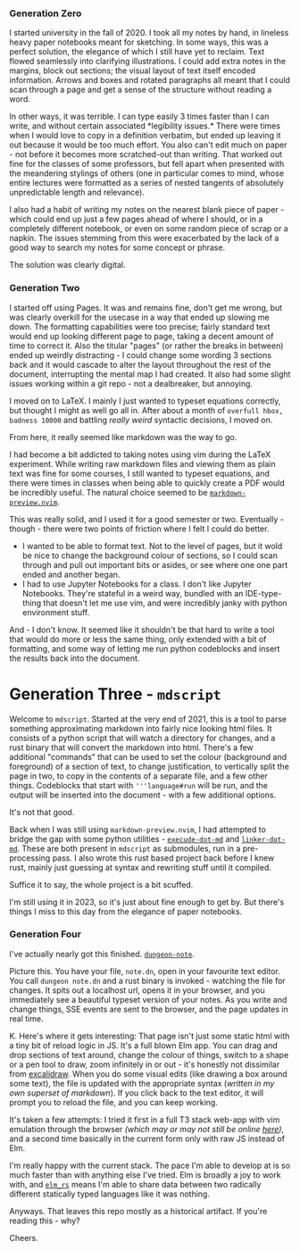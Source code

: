 ### Generation Zero

I started university in the fall of 2020. I took all my notes by hand, in
lineless heavy paper notebooks meant for sketching. In some ways, this was a
perfect solution, the elegance of which I still have yet to reclaim. Text
flowed seamlessly into clarifying illustrations. I could add extra notes in the
margins, block out sections; the visual layout of text itself encoded
information. Arrows and boxes and rotated paragraphs all meant that I could
scan through a page and get a sense of the structure without reading a word.

In other ways, it was terrible. I can type easily 3 times faster than I can
write, and without certain associated \*legibility issues.\* There were times 
when I would love to copy in a definition verbatim, but ended up leaving it 
out because it would be too much effort. You also can't edit much on 
paper - not before it becomes more scratched-out than writing. That worked out 
fine for the classes of some professors, but fell apart when presented with
the meandering stylings of others (one in particular comes to mind, whose
entire lectures were formatted as a series of nested tangents of absolutely
unpredictable length and relevance). 

I also had a habit of writing my notes on the nearest blank piece of paper -
which could end up just a few pages ahead of where I should, or in a completely
different notebook, or even on some random piece of scrap or a napkin. The
issues stemming from this were exacerbated by the lack of a good way to search
my notes for some concept or phrase.

The solution was clearly digital.

### Generation Two

I started off using Pages. It was and remains fine, don't get me wrong, but was
clearly overkill for the usecase in a way that ended up slowing me down. The
formatting capabilities were too precise; fairly standard text would end up
looking different page to page, taking a decent amount of time to correct it.
Also the titular "pages" (or rather the breaks in between) ended up weirdly
distracting - I could change some wording 3 sections back and it would cascade
to alter the layout throughout the rest of the document, interrupting the
mental map I had created. It also had some slight issues working within a git
repo - not a dealbreaker, but annoying.

I moved on to LaTeX. I mainly I just wanted to typeset equations correctly, but
thought I might as well go all in. After about a month of `overfull
hbox, badness 10000` and battling *really weird* syntactic decisions, I moved on.

From here, it really seemed like markdown was the way to go. 

I had become a bit addicted to taking notes using vim during the LaTeX
experiment. While writing raw markdown files and viewing them as plain text was
fine for some courses, I still wanted to typeset equations, and there were
times in classes when being able to quickly create a PDF would be incredibly
useful. The natural choice seemed to be
[`markdown-preview.nvim`](https://github.com/iamcco/markdown-preview.nvim).

This was really solid, and I used it for a good semester or two. Eventually -
though - there were two points of friction where I felt I could do better.
- I wanted to be able to format text. Not to the level of pages, but it wold be
  nice to change the background colour of sections, so I could scan through and
  pull out important bits or asides, or see where one one part ended and
  another began.
- I had to use Jupyter Notebooks for a class. I don't like Jupyter Notebooks.
  They're stateful in a weird way, bundled with an IDE-type-thing that doesn't
  let me use vim, and were incredibly janky with python environment stuff.

And - I don't know. It seemed like it shouldn't be that hard to write a tool
that would do more or less the same thing, only extended with a bit of
formatting, and some way of letting me run python codeblocks and insert the
results back into the document.

# Generation Three - `mdscript`

Welcome to `mdscript`. Started at the very end of 2021, this is a tool to parse
something approximating markdown into fairly nice looking html files. It
consists of a python script that will watch a directory for changes, and a rust
binary that will convert the markdown into html. There's a few additional
"commands" that can be used to set the colour (background and foreground) of a
section of text, to change justification, to vertically split the page in two,
to copy in the contents of a separate file, and a few other things. Codeblocks
that start with `'''language#run` will be run, and the output will be inserted
into the document - with a few additional options.



It's not that good.

Back when I was still using `markdown-preview.nvim`, I had attempted to bridge
the gap with some python utilities -
[`execude-dot-md`](https://github.com/FraserLee/execute-dot-md) and
[`linker-dot-md`](https://github.com/FraserLee/linker-dot-md). These are both
present in `mdscript` as submodules, run in a pre-processing pass. I also wrote
this rust based project back before I knew rust, mainly just guessing at syntax
and rewriting stuff until it compiled.

Suffice it to say, the whole project is a bit scuffed.

I'm still using it in 2023, so it's just about fine enough to get by. But
there's things I miss to this day from the elegance of paper notebooks.

### Generation Four

I've actually nearly got this finished.
[`dungeon-note`](https://github.com/FraserLee/dungeon-note).


Picture this. You have your file, `note.dn`, open in your favourite text
editor. You call `dungeon note.dn` and a rust binary is invoked - watching the
file for changes. It spits out a localhost url, opens it in your browser, and
you immediately see a beautiful typeset version of your notes. As you write and
change things, SSE events are sent to the browser, and the page updates in
real time.

K. Here's where it gets interesting: That page isn't just some static html with
a tiny bit of reload logic in JS. It's a full blown Elm app. You can drag and
drop sections of text around, change the colour of things, switch to a shape or
a pen tool to draw, zoom infinitely in or out - it's honestly not dissimilar
from [excalidraw](https://excalidraw.com/). When you do some visual edits (like
drawing a box around some text), the file is updated with the appropriate
syntax (*written in my own superset of markdown*). If you click back to the
text editor, it will prompt you to reload the file, and you can keep working.



It's taken a few attempts: I tried it first in a full T3 stack web-app with vim
emulation through the browser *(which may or may not still be online
[here](https://nvim-draw-test.vercel.app/))*, and a second time basically in the
current form only with raw JS instead of Elm. 

I'm really happy with the current stack. The pace I'm able to develop at is so
much faster than with anything else I've tried. Elm is broadly a joy to work
with, and [`elm_rs`](https://github.com/Heliozoa/elm_rs) means I'm able to
share data between two radically different statically typed languages like it
was nothing.


Anyways. That leaves this repo mostly as a historical artifact. 
If you're reading this - why?

Cheers.
